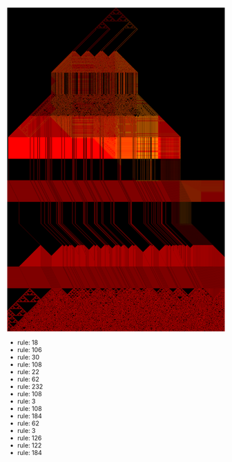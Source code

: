 ![photo](./output.png) 
 * rule: 18
* rule: 106
* rule: 30
* rule: 108
* rule: 22
* rule: 62
* rule: 232
* rule: 108
* rule: 3
* rule: 108
* rule: 184
* rule: 62
* rule: 3
* rule: 126
* rule: 122
* rule: 184

